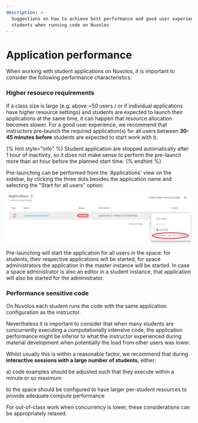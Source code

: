 ```yaml
---
description: >-
  Suggestions on how to achieve best performance and good user experience for
  students when running code on Nuvolos
---
```


# Application performance

When working with student applications on Nuvolos, it is important to consider the following performance characteristics:

### Higher resource requirements

If a class size is large \(e.g. above ~50 users / or if individual applications have higher resource settings\) and students are expected to launch their applications at the same time, it can happen that resource allocation becomes slower. For a good user experience, we recommend that instructors pre-launch the required application\(s\) for all users between **30-45 minutes before** students are expected to start work with it.

{% hint style="info" %}
Student application are stopped automatically after 1 hour of inactivity, so it does not make sense to perform the pre-launch more than an hour before the planned start time.
{% endhint %}

Pre-launching can be performed from the 'Applications' view on the sidebar, by clicking the three dots besides the application name and selecting the "Start for all users" option:

![](../../.gitbook/assets/image%20%284%29.png)

Pre-launching will start the application for all users in the space: for students, their respective applications will be started, for space administrators the application in the master instance will be started. In case a space administrator is also an editor in a student instance, that application will also be started for the administrator.

### Performance sensitive code

On Nuvolos each student runs the code with the same application configuration as the instructor.

Nevertheless it is important to consider that when many students are concurrently executing a computationally intensive code, the application performance might be inferior to what the instructor experienced during material development when potentially the load from other users was lower.

Whilst usually this is within a reasonable factor, we recommend that during **interactive sessions with a large number of students**, either:

a\) code examples should be adjusted such that  they execute within a minute or so maximum

b\) the space should be configured to have larger per-student resources to provide adequate compute performance

For out-of-class work when concurrency is lower, these considerations can be appropriately relaxed.

